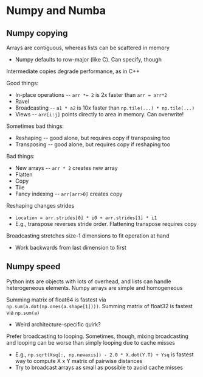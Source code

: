 # Numpy and Numba

## Numpy copying

Arrays are contiguous, whereas lists can be scattered in memory
  * Numpy defaults to row-major (like C). Can specify, though

Intermediate copies degrade performance, as in C++

Good things:
  * In-place operations -- `arr *= 2` is 2x faster than `arr = arr*2`
  * Ravel 
  * Broadcasting -- `a1 * a2` is 10x faster than `np.tile(...) * np.tile(...)`
  * Views -- `arr[i:j]` points directly to area in memory. Can overwrite!

Sometimes bad things:
  * Reshaping -- good alone, but requires copy if transposing too
  * Transposing -- good alone, but requires copy if reshaping too

Bad things:
  * New arrays -- `arr * 2` creates new array
  * Flatten
  * Copy
  * Tile
  * Fancy indexing -- `arr[arr>0]` creates copy

Reshaping changes strides
  * `Location = arr.strides[0] * i0 + arr.strides[1] * i1`
  * E.g., transpose reverses stride order. Flattening transpose requires copy

Broadcasting stretches size-1 dimensions to fit operation at hand
  * Work backwards from last dimension to first

## Numpy speed

Python ints are objects with lots of overhead, and lists can handle
heterogeneous elements. Numpy arrays are simple and homogeneous

Summing matrix of float64 is fastest via `np.sum(a.dot(np.ones(a.shape[1])))`.
Summing matrix of float32 is fastest via `np.sum(a)`
  * Weird architecture-specific quirk?

Prefer broadcasting to looping. Sometimes, though, mixing broadcasting and
looping can be worse than simply looping due to cache misses
  * E.g., `np.sqrt(Xsq[:, np.newaxis]) - 2.0 * X.dot(Y.T) + Ysq` is fastest way
    to compute X x Y matrix of pairwise distances
  * Try to broadcast arrays as small as possible to avoid cache misses
